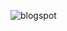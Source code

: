 ![blogspot](https://github.com/Yuvraj-021/BlogSpot/assets/69747262/e006b882-6597-45b2-a452-237d7519aea5)
